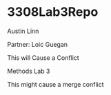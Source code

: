 # 3308Lab3Repo
Austin Linn

Partner: Loic Guegan

This will Cause a Conflict

Methods Lab 3

This might cause a merge conflict
